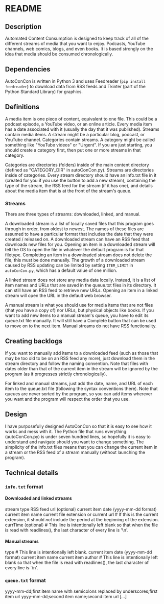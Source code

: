 # README
## Description
Automated Content Consumption is designed to keep track of all of the different streams of media that you want to enjoy. Podcasts, YouTube channels, web comics, blogs, and even books. It is based strongly on the idea that media should be consumed chronologically.

## Dependencies
AutoConCon is written in Python 3 and uses Feedreader (`pip install feedreader`) to download data from RSS feeds and Tkinter (part of the Python Standard Library) for graphics.

## Definitions
A media item is one piece of content, equivalent to one file. This could be a podcast episode, a YouTube video, or an online article. Every media item has a date associated with it (usually the day that it was published). Streams contain media items. A stream might be a particular blog, podcast, or YouTube channel. Categories contain streams. A category might be called something like "YouTube videos" or "Urgent". If you are just starting, you should create a category first, then put one or more streams in that category.

Categories are directories (folders) inside of the main content directory (defined as "CATEGORY\_DIR" in autoConCon.py). Streams are directories inside of categories. Every stream directory should have an info.txt file in it (created for you if you use the button to add a new stream), containing the type of the stream, the RSS feed for the stream (if it has one), and details about the media item that is at the front of the stream's queue.

### Streams
There are three types of streams: downloaded, linked, and manual.

A downloaded stream is a list of locally saved files that this program goes through in order, from oldest to newest. The names of these files are assumed to have a particular format that includes the date that they were created / released on. A downloaded stream can have an RSS feed that downloads new files for you. Opening an item in a downloaded stream will tell the OS to open the file in whatever the default program is for that filetype. Completing an item in a downloaded stream does not delete the file; this must be done manually. The growth of a downloaded stream caused by RSS updating can be limited by setting `ITEM_LIMIT` in `autoConCon.py`, which has a default value of one million.

A linked stream does not store any media data locally. Instead, it is a list of item names and URLs that are saved in the queue.txt files in its directory. It can still have an RSS feed to retrieve new URLs. Opening an item in a linked stream will open the URL in the default web browser.

A manual stream is what you should use for media items that are not files (that you have a copy of) nor URLs, but physical objects like books. If you want to add new items to a manual stream's queue, you have to edit its queue.txt file manually. It will still have a Complete button that can be used to move on to the next item. Manual streams do not have RSS functionality.

## Creating backlogs

If you want to manually add items to a downloaded feed (such as those that may be too old to be on an RSS feed any more), just download them in the stream directory and follow the naming convention. Note that files with dates older than that of the current item in the stream will be ignored by the program (as it progresses strictly chronologically).

For linked and manual streams, just add the date, name, and URL of each item to the queue.txt file (following the syntax conventions there). Note that queues are never sorted by the program, so you can add items wherever you want and the program will respect the order that you use.

## Design
I have purposefully designed AutoConCon so that it is easy to see how it works and mess with it. The Python file that runs everything (autoConCon.py) is under seven hundred lines, so hopefully it is easy to understand and navigate should you want to change something. The simplicity of the info.txt files means that you can change the current item in a stream or the RSS feed of a stream manually (without launching the program).

## Technical details
### `info.txt` format
#### Downloaded and linked streams
stream type
RSS feed url (optional)
current item date (yyyy-mm-dd format)
current item name
current file extension or current url     # If this is the current extension, it should *not* include the period at the beginning of the extension.
currTime (optional)
                                          # This line is intentionally left blank so that when the file is read with readlines(), the last character of every line is '\n'.
#### Manual streams
type
                                          # This line is intentionally left blank.
current item date (yyyy-mm-dd format)
current item name
current item author
                                          # This line is intentionally left blank so that when the file is read with readlines(), the last character of every line is '\n'.
### `queue.txt` format
yyyy-mm-dd;first item name with semicolons replaced by underscores;first item url
yyyy-mm-dd;second item name;second item url
[...]
